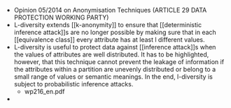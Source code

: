 - Opinion 05/2014 on Anonymisation Techniques (ARTICLE 29 DATA PROTECTION WORKING PARTY)
- L-diversity extends [[k-anonymity]] to ensure that [[deterministic inference attack]]s are no longer possible by making sure that in each [[equivalence class]] every attribute has at least l different values.
- L-diversity is useful to protect data against [[inference attack]]s when the values of attributes are well distributed. It has to be highlighted, however, that this technique cannot prevent the leakage of information if the attributes within a partition are unevenly distributed or belong to a small range of values or semantic meanings. In the end, l-diversity is subject to probabilistic inference attacks.
	- wp216_en.pdf
-